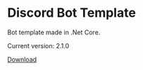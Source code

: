 # Discord Bot Template
Bot template made in .Net Core.

Current version: 2.1.0

[Download](https://drive.google.com/uc?authuser=0&id=1tmLJaxj3a6n8zmTNBnJho6vzn2ZIYzSS&export=download)